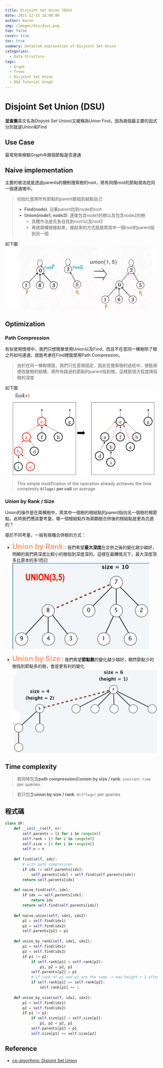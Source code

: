 ```yaml
---
title: Disjoint Set Union (DSU)
date: 2021-12-15 16:00:00
author: Aaron
img: /images/dsu/dsu1.png
top: false
cover: true 
toc: true
summary: Detailed explanation of Disjoint Set Union
categories: 
  - Data Structure
tags: 
  - Graph
  - Trees
  - Disjoint Set Union
  - DSA Tutorial Graph
---
```



# Disjoint Set Union (DSU)

**並查集**英文名為Disjoint Set Union)又被稱為Union Find，因為兩個最主要的函式分別就是Union和Find

## Use Case

最常用來檢驗Graph中兩個節點是否連通


## Naive implementation

主要的做法就是透過parents的機制搜索樹的root，將有同樣root的節點視為在同一個連通塊中。

> 初始化會將所有節點的parent都指到結點自己
> - **Find(node)**: 沿著parent找到node的root
> - **Union(node1, node2)**: 連接包含node1的樹以及包含node2的樹
>   - 具體作法是先各自找到root1以及root2
>   - 再將兩棵樹接起來，接起來的方式就是將其中一個root的parent指到另一個

如下圖
![Disjoint Set Union](/images/dsu/dsu1.png)


## Optimization

### Path Compression

有些使用情境中，我們只想簡單使用Union以及Find，而且不在意同一棵樹除了根之外如何連通，就能考慮在Find裡面使用Path Compression。

> 由於在同一棵樹裡面，我們只在意根固定，因此在搜索根的過程中，便能順便改變樹的結構，將所有路過的節點的parent指到根，這樣能很大程度降低樹的深度

如下圖
![Disjoint Set Union](/images/dsu/dsu2.png)

> This simple modification of the operation already achieves the time complexity **`O(logn)` per call** on average

### Union by Rank / Size

Union的操作是在兩棵樹中，將其中一個樹的根結點的parent指向另一個樹的根節點。此時我們應該要考量，哪一個根結點作為兩顆樹合併後的根結點是更為合適的？

基於不同考量，一般有兩種合併樹的方式：
- <font color="LightSalmon" size=5>**Union by Rank**</font>：我們希望**最大深度**在合併之後的變化越少越好，明顯的我們將深度比較小的樹指到深度深的。這樣在最糟情況下，最大深度頂多比原本的多1而已
![Union by Rank](/images/dsu/dsu4.png)


- <font color="LightSalmon" size=5>**Union by Size**</font>：我們希望**節點數**的變化越少越好，顯然節點少的樹指到節點多的樹，會是更有利的變化
![Union by Size](/images/dsu/dsu3.png)


## Time complexity

> 若同時包含**path compression**和**union by size / rank**: `constant time` per queries.

> 若只包含**union by size / rank**: `O(n*logn)` per queries

## 程式碼

```python
class UF:
    def __init__(self, n):
        self.parents = [i for i in range(n)]
        self.rank = [1 for i in range(n)]
        self.size = [1 for i in range(n)]
        self.n = n
        
    def find(self, idx):
        # with path compression
        if idx != self.parents[idx]:
            self.parents[idx] = self.find(self.parents[idx])
        return self.parents[idx]
    
    def naive_find(self, idx):
        if idx == self.parents[idx]:
            return idx
        return self.find(self.parents[idx])
    
    def naive_union(self, idx1, idx2):
        p1 = self.find(idx1)
        p2 = self.find(idx2)
        self.parents[p2] = p1
    
    def union_by_rank(self, idx1, idx2):
        p1 = self.find(idx1)
        p2 = self.find(idx2)
        if p1 != p2:
            if self.rank[p1] < self.rank[p2]:
                p1, p2 = p2, p1
            self.parents[p2] = p1
            # if rank of p1 and p2 are the same -> max height + 1 after merge
            if self.rank[p1] == self.rank[p2]:
                self.rank[p1] += 1

    def union_by_size(self, idx1, idx2):
        p1 = self.find(idx1)
        p2 = self.find(idx2)
        if p1 != p2:
            if self.size[p1] < self.size[p2]:
                p1, p2 = p2, p1
            self.parents[p2] = p1
            self.size[p1] += self.size[p2]
```

## Reference
- [cp-algorihms: Disjoint Set Union](https://cp-algorithms.com/data_structures/disjoint_set_union.html#toc-tgt-2)
 